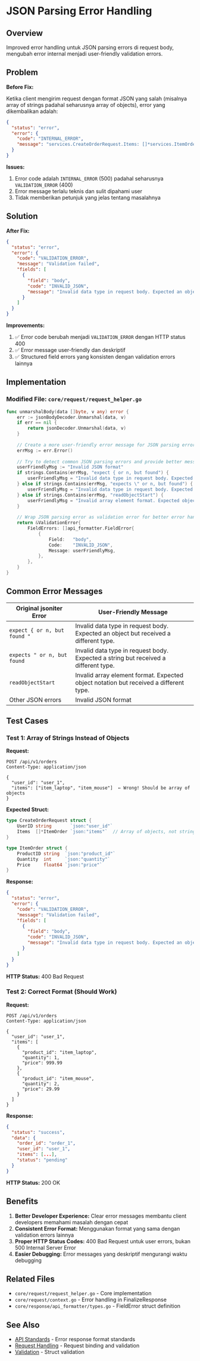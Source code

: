 # JSON Parsing Error Handling

## Overview

Improved error handling untuk JSON parsing errors di request body, mengubah error internal menjadi user-friendly validation errors.

## Problem

**Before Fix:**

Ketika client mengirim request dengan format JSON yang salah (misalnya array of strings padahal seharusnya array of objects), error yang dikembalikan adalah:

```json
{
  "status": "error",
  "error": {
    "code": "INTERNAL_ERROR",
    "message": "services.CreateOrderRequest.Items: []*services.ItemOrder: readObjectStart: expect { or n, but found \", error found in #10 byte of ...|items\": [\"item_lapto|..., bigger context ..."
  }
}
```

**Issues:**
1. Error code adalah `INTERNAL_ERROR` (500) padahal seharusnya `VALIDATION_ERROR` (400)
2. Error message terlalu teknis dan sulit dipahami user
3. Tidak memberikan petunjuk yang jelas tentang masalahnya

## Solution

**After Fix:**

```json
{
  "status": "error",
  "error": {
    "code": "VALIDATION_ERROR",
    "message": "Validation failed",
    "fields": [
      {
        "field": "body",
        "code": "INVALID_JSON",
        "message": "Invalid data type in request body. Expected an object but received a different type."
      }
    ]
  }
}
```

**Improvements:**
1. ✅ Error code berubah menjadi `VALIDATION_ERROR` dengan HTTP status 400
2. ✅ Error message user-friendly dan deskriptif
3. ✅ Structured field errors yang konsisten dengan validation errors lainnya

## Implementation

### Modified File: `core/request/request_helper.go`

```go
func unmarshalBody(data []byte, v any) error {
	err := jsonBodyDecoder.Unmarshal(data, v)
	if err == nil {
		return jsonDecoder.Unmarshal(data, v)
	}
	
	// Create a more user-friendly error message for JSON parsing errors
	errMsg := err.Error()
	
	// Try to detect common JSON parsing errors and provide better messages
	userFriendlyMsg := "Invalid JSON format"
	if strings.Contains(errMsg, "expect { or n, but found") {
		userFriendlyMsg = "Invalid data type in request body. Expected an object but received a different type."
	} else if strings.Contains(errMsg, "expects \" or n, but found") {
		userFriendlyMsg = "Invalid data type in request body. Expected a string but received a different type."
	} else if strings.Contains(errMsg, "readObjectStart") {
		userFriendlyMsg = "Invalid array element format. Expected object notation but received a different type."
	}
	
	// Wrap JSON parsing error as validation error for better error handling
	return &ValidationError{
		FieldErrors: []api_formatter.FieldError{
			{
				Field:   "body",
				Code:    "INVALID_JSON",
				Message: userFriendlyMsg,
			},
		},
	}
}
```

## Common Error Messages

| Original jsoniter Error | User-Friendly Message |
|------------------------|----------------------|
| `expect { or n, but found "` | Invalid data type in request body. Expected an object but received a different type. |
| `expects " or n, but found` | Invalid data type in request body. Expected a string but received a different type. |
| `readObjectStart` | Invalid array element format. Expected object notation but received a different type. |
| Other JSON errors | Invalid JSON format |

## Test Cases

### Test 1: Array of Strings Instead of Objects

**Request:**
```http
POST /api/v1/orders
Content-Type: application/json

{
  "user_id": "user_1",
  "items": ["item_laptop", "item_mouse"]  ← Wrong! Should be array of objects
}
```

**Expected Struct:**
```go
type CreateOrderRequest struct {
    UserID string       `json:"user_id"`
    Items  []*ItemOrder `json:"items"`  // Array of objects, not strings!
}

type ItemOrder struct {
    ProductID string  `json:"product_id"`
    Quantity  int     `json:"quantity"`
    Price     float64 `json:"price"`
}
```

**Response:**
```json
{
  "status": "error",
  "error": {
    "code": "VALIDATION_ERROR",
    "message": "Validation failed",
    "fields": [
      {
        "field": "body",
        "code": "INVALID_JSON",
        "message": "Invalid data type in request body. Expected an object but received a different type."
      }
    ]
  }
}
```

**HTTP Status:** 400 Bad Request

### Test 2: Correct Format (Should Work)

**Request:**
```http
POST /api/v1/orders
Content-Type: application/json

{
  "user_id": "user_1",
  "items": [
    {
      "product_id": "item_laptop",
      "quantity": 1,
      "price": 999.99
    },
    {
      "product_id": "item_mouse",
      "quantity": 2,
      "price": 29.99
    }
  ]
}
```

**Response:**
```json
{
  "status": "success",
  "data": {
    "order_id": "order_1",
    "user_id": "user_1",
    "items": [...],
    "status": "pending"
  }
}
```

**HTTP Status:** 200 OK

## Benefits

1. **Better Developer Experience:** Clear error messages membantu client developers memahami masalah dengan cepat
2. **Consistent Error Format:** Menggunakan format yang sama dengan validation errors lainnya
3. **Proper HTTP Status Codes:** 400 Bad Request untuk user errors, bukan 500 Internal Server Error
4. **Easier Debugging:** Error messages yang deskriptif mengurangi waktu debugging

## Related Files

- `core/request/request_helper.go` - Core implementation
- `core/request/context.go` - Error handling in FinalizeResponse
- `core/response/api_formatter/types.go` - FieldError struct definition

## See Also

- [API Standards](./api-standard.md) - Error response format standards
- [Request Handling](./request-handling.md) - Request binding and validation
- [Validation](../common/validator/README.md) - Struct validation
